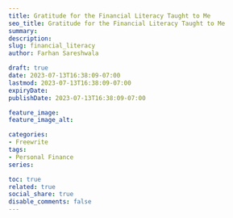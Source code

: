 ```yaml
---
title: Gratitude for the Financial Literacy Taught to Me
seo_title: Gratitude for the Financial Literacy Taught to Me
summary: 
description: 
slug: financial_literacy
author: Farhan Sareshwala

draft: true
date: 2023-07-13T16:38:09-07:00
lastmod: 2023-07-13T16:38:09-07:00
expiryDate: 
publishDate: 2023-07-13T16:38:09-07:00

feature_image: 
feature_image_alt: 

categories:
- Freewrite
tags:
- Personal Finance
series:

toc: true
related: true
social_share: true
disable_comments: false
---
```


